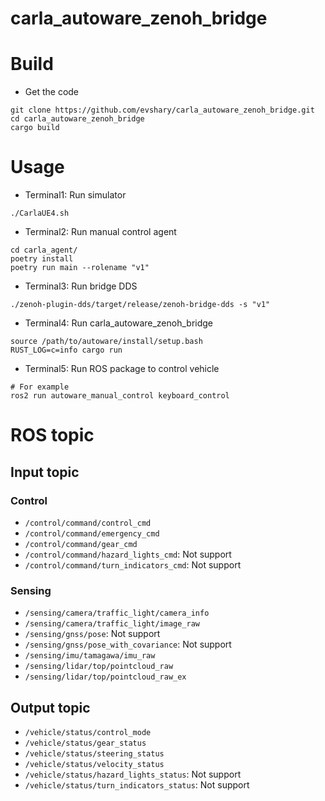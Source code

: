 # carla_autoware_zenoh_bridge

# Build

* Get the code

```shell
git clone https://github.com/evshary/carla_autoware_zenoh_bridge.git
cd carla_autoware_zenoh_bridge
cargo build
```

# Usage

* Terminal1: Run simulator

```shell
./CarlaUE4.sh
```

* Terminal2: Run manual control agent

```shell
cd carla_agent/
poetry install
poetry run main --rolename "v1"
```

* Terminal3: Run bridge DDS

```shell
./zenoh-plugin-dds/target/release/zenoh-bridge-dds -s "v1"
```

* Terminal4: Run carla\_autoware\_zenoh\_bridge

```shell
source /path/to/autoware/install/setup.bash
RUST_LOG=c=info cargo run
```

* Terminal5: Run ROS package to control vehicle

```shell
# For example
ros2 run autoware_manual_control keyboard_control 
```

# ROS topic

## Input topic

### Control

* `/control/command/control_cmd`
* `/control/command/emergency_cmd`
* `/control/command/gear_cmd`
* `/control/command/hazard_lights_cmd`: Not support
* `/control/command/turn_indicators_cmd`: Not support

### Sensing

* `/sensing/camera/traffic_light/camera_info`
* `/sensing/camera/traffic_light/image_raw`
* `/sensing/gnss/pose`: Not support
* `/sensing/gnss/pose_with_covariance`: Not support
* `/sensing/imu/tamagawa/imu_raw`
* `/sensing/lidar/top/pointcloud_raw`
* `/sensing/lidar/top/pointcloud_raw_ex`

## Output topic

* `/vehicle/status/control_mode`
* `/vehicle/status/gear_status`
* `/vehicle/status/steering_status`
* `/vehicle/status/velocity_status`
* `/vehicle/status/hazard_lights_status`: Not support
* `/vehicle/status/turn_indicators_status`: Not support
